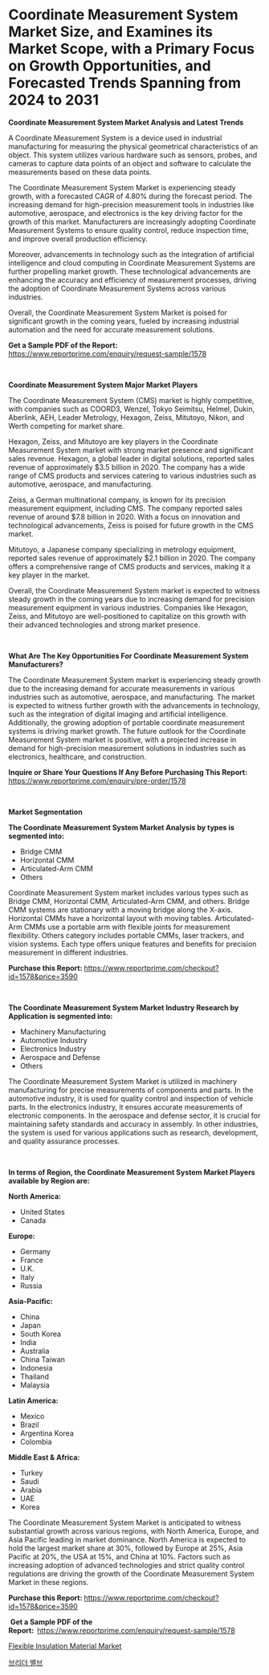 <p><h1>Coordinate Measurement System Market Size, and Examines its Market Scope, with a Primary Focus on Growth Opportunities, and Forecasted Trends Spanning from 2024 to 2031</h1></p><p><strong>Coordinate Measurement System Market Analysis and Latest Trends</strong></p>
<p><p>A Coordinate Measurement System is a device used in industrial manufacturing for measuring the physical geometrical characteristics of an object. This system utilizes various hardware such as sensors, probes, and cameras to capture data points of an object and software to calculate the measurements based on these data points.</p><p>The Coordinate Measurement System Market is experiencing steady growth, with a forecasted CAGR of 4.80% during the forecast period. The increasing demand for high-precision measurement tools in industries like automotive, aerospace, and electronics is the key driving factor for the growth of this market. Manufacturers are increasingly adopting Coordinate Measurement Systems to ensure quality control, reduce inspection time, and improve overall production efficiency.</p><p>Moreover, advancements in technology such as the integration of artificial intelligence and cloud computing in Coordinate Measurement Systems are further propelling market growth. These technological advancements are enhancing the accuracy and efficiency of measurement processes, driving the adoption of Coordinate Measurement Systems across various industries.</p><p>Overall, the Coordinate Measurement System Market is poised for significant growth in the coming years, fueled by increasing industrial automation and the need for accurate measurement solutions.</p></p>
<p><strong>Get a Sample PDF of the Report:&nbsp;</strong> <a href="https://www.reportprime.com/enquiry/request-sample/1578">https://www.reportprime.com/enquiry/request-sample/1578</a></p>
<p>&nbsp;</p>
<p><strong>Coordinate Measurement System Major Market Players</strong></p>
<p><p>The Coordinate Measurement System (CMS) market is highly competitive, with companies such as COORD3, Wenzel, Tokyo Seimitsu, Helmel, Dukin, Aberlink, AEH, Leader Metrology, Hexagon, Zeiss, Mitutoyo, Nikon, and Werth competing for market share. </p><p>Hexagon, Zeiss, and Mitutoyo are key players in the Coordinate Measurement System market with strong market presence and significant sales revenue. Hexagon, a global leader in digital solutions, reported sales revenue of approximately $3.5 billion in 2020. The company has a wide range of CMS products and services catering to various industries such as automotive, aerospace, and manufacturing. </p><p>Zeiss, a German multinational company, is known for its precision measurement equipment, including CMS. The company reported sales revenue of around $7.8 billion in 2020. With a focus on innovation and technological advancements, Zeiss is poised for future growth in the CMS market.</p><p>Mitutoyo, a Japanese company specializing in metrology equipment, reported sales revenue of approximately $2.1 billion in 2020. The company offers a comprehensive range of CMS products and services, making it a key player in the market.</p><p>Overall, the Coordinate Measurement System market is expected to witness steady growth in the coming years due to increasing demand for precision measurement equipment in various industries. Companies like Hexagon, Zeiss, and Mitutoyo are well-positioned to capitalize on this growth with their advanced technologies and strong market presence.</p></p>
<p>&nbsp;</p>
<p><strong>What Are The Key Opportunities For Coordinate Measurement System Manufacturers?</strong></p>
<p><p>The Coordinate Measurement System market is experiencing steady growth due to the increasing demand for accurate measurements in various industries such as automotive, aerospace, and manufacturing. The market is expected to witness further growth with the advancements in technology, such as the integration of digital imaging and artificial intelligence. Additionally, the growing adoption of portable coordinate measurement systems is driving market growth. The future outlook for the Coordinate Measurement System market is positive, with a projected increase in demand for high-precision measurement solutions in industries such as electronics, healthcare, and construction.</p></p>
<p><strong>Inquire or Share Your Questions If Any Before Purchasing This Report:</strong> <a href="https://www.reportprime.com/enquiry/pre-order/1578">https://www.reportprime.com/enquiry/pre-order/1578</a></p>
<p>&nbsp;</p>
<p><strong>Market Segmentation</strong></p>
<p><strong>The Coordinate Measurement System Market Analysis by types is segmented into:</strong></p>
<p><ul><li>Bridge CMM</li><li>Horizontal CMM</li><li>Articulated-Arm CMM</li><li>Others</li></ul></p>
<p><p>Coordinate Measurement System market includes various types such as Bridge CMM, Horizontal CMM, Articulated-Arm CMM, and others. Bridge CMM systems are stationary with a moving bridge along the X-axis. Horizontal CMMs have a horizontal layout with moving tables. Articulated-Arm CMMs use a portable arm with flexible joints for measurement flexibility. Others category includes portable CMMs, laser trackers, and vision systems. Each type offers unique features and benefits for precision measurement in different industries.</p></p>
<p><strong>Purchase this Report:&nbsp;</strong><a href="https://www.reportprime.com/checkout?id=1578&price=3590">https://www.reportprime.com/checkout?id=1578&price=3590</a></p>
<p>&nbsp;</p>
<p><strong>The Coordinate Measurement System Market Industry Research by Application is segmented into:</strong></p>
<p><ul><li>Machinery Manufacturing</li><li>Automotive Industry</li><li>Electronics Industry</li><li>Aerospace and Defense</li><li>Others</li></ul></p>
<p><p>The Coordinate Measurement System Market is utilized in machinery manufacturing for precise measurements of components and parts. In the automotive industry, it is used for quality control and inspection of vehicle parts. In the electronics industry, it ensures accurate measurements of electronic components. In the aerospace and defense sector, it is crucial for maintaining safety standards and accuracy in assembly. In other industries, the system is used for various applications such as research, development, and quality assurance processes.</p></p>
<p>&nbsp;</p>
<p><strong>In terms of Region, the Coordinate Measurement System Market Players available by Region are:</strong></p>
<p>
    <p> <strong> North America: </strong>
        <ul>
            <li>United States</li>
            <li>Canada</li>
        </ul>
        </p> 
    <p> <strong> Europe: </strong>
        <ul>
            <li>Germany</li>
            <li>France</li>
            <li>U.K.</li>
            <li>Italy</li>
            <li>Russia</li>
        </ul>
        </p> 
    <p> <strong> Asia-Pacific: </strong>
        <ul>
            <li>China</li>
            <li>Japan</li>
            <li>South Korea</li>
            <li>India</li>
            <li>Australia</li>
            <li>China Taiwan</li>
            <li>Indonesia</li>
            <li>Thailand</li>
            <li>Malaysia</li>
        </ul>
        </p> 
    <p> <strong> Latin America: </strong>
        <ul>
            <li>Mexico</li>
            <li>Brazil</li>
            <li>Argentina Korea</li>
            <li>Colombia</li>
        </ul>
        </p> 
    <p> <strong> Middle East & Africa: </strong>
        <ul>
            <li>Turkey</li>
            <li>Saudi</li>
            <li>Arabia</li>
            <li>UAE</li>
            <li>Korea</li>
        </ul>
    </p>
    </p>
<p><p>The Coordinate Measurement System Market is anticipated to witness substantial growth across various regions, with North America, Europe, and Asia Pacific leading in market dominance. North America is expected to hold the largest market share at 30%, followed by Europe at 25%, Asia Pacific at 20%, the USA at 15%, and China at 10%. Factors such as increasing adoption of advanced technologies and strict quality control regulations are driving the growth of the Coordinate Measurement System Market in these regions.</p></p>
<p><strong>Purchase this Report: </strong><a href="https://www.reportprime.com/checkout?id=1578&price=3590">https://www.reportprime.com/checkout?id=1578&price=3590</a></p>
<p>&nbsp;<strong>Get a Sample PDF of the Report:&nbsp;&nbsp;</strong><a href="https://www.reportprime.com/enquiry/request-sample/1578">https://www.reportprime.com/enquiry/request-sample/1578</a></p>
<p><strong></strong></p>
<p><p><a href="https://ivy-potential-64b.notion.site/Flexible-Insulation-Material-Market-Size-Global-Industry-Overview-Market-Segmentation-and-Forecast-51bb485b09104a27bbce905c61d7dfa3">Flexible Insulation Material Market</a></p><p><a href="https://github.com/plelbej847484502/Market-Research-Report-List-1/blob/main/69336479059.md">브리더 밸브</a></p></p>